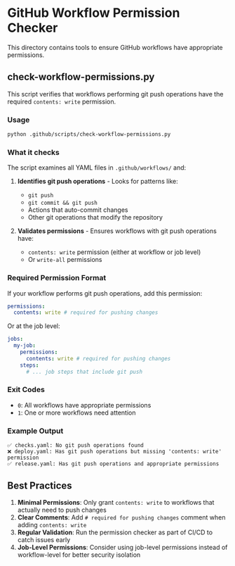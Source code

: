 # GitHub Workflow Permission Checker

This directory contains tools to ensure GitHub workflows have appropriate permissions.

## check-workflow-permissions.py

This script verifies that workflows performing git push operations have the required `contents: write` permission.

### Usage

```bash
python .github/scripts/check-workflow-permissions.py
```

### What it checks

The script examines all YAML files in `.github/workflows/` and:

1. **Identifies git push operations** - Looks for patterns like:
   - `git push`
   - `git commit && git push`
   - Actions that auto-commit changes
   - Other git operations that modify the repository

2. **Validates permissions** - Ensures workflows with git push operations have:
   - `contents: write` permission (either at workflow or job level)
   - Or `write-all` permissions

### Required Permission Format

If your workflow performs git push operations, add this permission:

```yaml
permissions:
  contents: write # required for pushing changes
```

Or at the job level:

```yaml
jobs:
  my-job:
    permissions:
      contents: write # required for pushing changes
    steps:
      # ... job steps that include git push
```

### Exit Codes

- `0`: All workflows have appropriate permissions
- `1`: One or more workflows need attention

### Example Output

```
✅ checks.yaml: No git push operations found
❌ deploy.yaml: Has git push operations but missing 'contents: write' permission
✅ release.yaml: Has git push operations and appropriate permissions
```

## Best Practices

1. **Minimal Permissions**: Only grant `contents: write` to workflows that actually need to push changes
2. **Clear Comments**: Add `# required for pushing changes` comment when adding `contents: write`
3. **Regular Validation**: Run the permission checker as part of CI/CD to catch issues early
4. **Job-Level Permissions**: Consider using job-level permissions instead of workflow-level for better security isolation